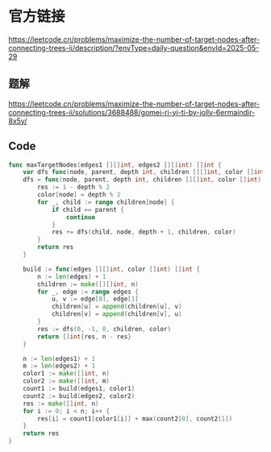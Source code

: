 # 官方链接
https://leetcode.cn/problems/maximize-the-number-of-target-nodes-after-connecting-trees-ii/description/?envType=daily-question&envId=2025-05-29

## 题解
https://leetcode.cn/problems/maximize-the-number-of-target-nodes-after-connecting-trees-ii/solutions/3688488/gomei-ri-yi-ti-by-jolly-6ermaindir-8x5y/

## Code
```go
func maxTargetNodes(edges1 [][]int, edges2 [][]int) []int {
    var dfs func(node, parent, depth int, children [][]int, color []int) int
    dfs = func(node, parent, depth int, children [][]int, color []int) int {
        res := 1 - depth % 2
        color[node] = depth % 2
        for _, child := range children[node] {
            if child == parent {
                continue
            }
            res += dfs(child, node, depth + 1, children, color)
        }
        return res
    }

    build := func(edges [][]int, color []int) []int {
        n := len(edges) + 1
        children := make([][]int, n)
        for _, edge := range edges {
            u, v := edge[0], edge[1]
            children[u] = append(children[u], v)
            children[v] = append(children[v], u)
        }
        res := dfs(0, -1, 0, children, color)
        return []int{res, n - res}
    }

    n := len(edges1) + 1
    m := len(edges2) + 1
    color1 := make([]int, n)
    color2 := make([]int, m)
    count1 := build(edges1, color1)
    count2 := build(edges2, color2)
    res := make([]int, n)
    for i := 0; i < n; i++ {
        res[i] = count1[color1[i]] + max(count2[0], count2[1])
    }
    return res
}
```